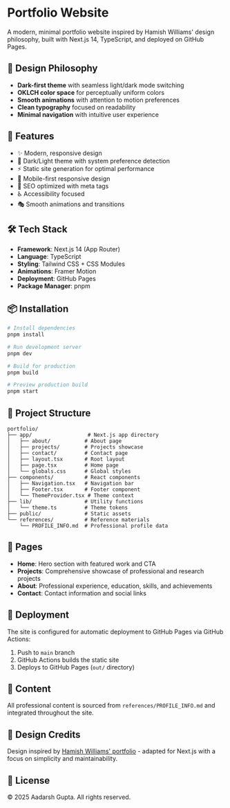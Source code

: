 # Portfolio Website

A modern, minimal portfolio website inspired by Hamish Williams' design philosophy, built with Next.js 14, TypeScript, and deployed on GitHub Pages.

## 🎨 Design Philosophy

- **Dark-first theme** with seamless light/dark mode switching
- **OKLCH color space** for perceptually uniform colors
- **Smooth animations** with attention to motion preferences
- **Clean typography** focused on readability
- **Minimal navigation** with intuitive user experience

## 🚀 Features

- ✨ Modern, responsive design
- 🎨 Dark/Light theme with system preference detection
- ⚡ Static site generation for optimal performance
- 📱 Mobile-first responsive design
- 🎯 SEO optimized with meta tags
- ♿ Accessibility focused
- 🎭 Smooth animations and transitions

## 🛠️ Tech Stack

- **Framework**: Next.js 14 (App Router)
- **Language**: TypeScript
- **Styling**: Tailwind CSS + CSS Modules
- **Animations**: Framer Motion
- **Deployment**: GitHub Pages
- **Package Manager**: pnpm

## 📦 Installation

```bash
# Install dependencies
pnpm install

# Run development server
pnpm dev

# Build for production
pnpm build

# Preview production build
pnpm start
```

## 📁 Project Structure

```
portfolio/
├── app/                  # Next.js app directory
│   ├── about/           # About page
│   ├── projects/        # Projects showcase
│   ├── contact/         # Contact page
│   ├── layout.tsx       # Root layout
│   ├── page.tsx         # Home page
│   └── globals.css      # Global styles
├── components/          # React components
│   ├── Navigation.tsx   # Navigation bar
│   ├── Footer.tsx       # Footer component
│   └── ThemeProvider.tsx # Theme context
├── lib/                 # Utility functions
│   └── theme.ts         # Theme tokens
├── public/              # Static assets
└── references/          # Reference materials
    └── PROFILE_INFO.md  # Professional profile data
```

## 🎯 Pages

- **Home**: Hero section with featured work and CTA
- **Projects**: Comprehensive showcase of professional and research projects
- **About**: Professional experience, education, skills, and achievements
- **Contact**: Contact information and social links

## 🚀 Deployment

The site is configured for automatic deployment to GitHub Pages via GitHub Actions:

1. Push to `main` branch
2. GitHub Actions builds the static site
3. Deploys to GitHub Pages (`out/` directory)

## 📝 Content

All professional content is sourced from `references/PROFILE_INFO.md` and integrated throughout the site.

## 🎨 Design Credits

Design inspired by [Hamish Williams' portfolio](https://hamishw.com) - adapted for Next.js with a focus on simplicity and maintainability.

## 📄 License

© 2025 Aadarsh Gupta. All rights reserved.